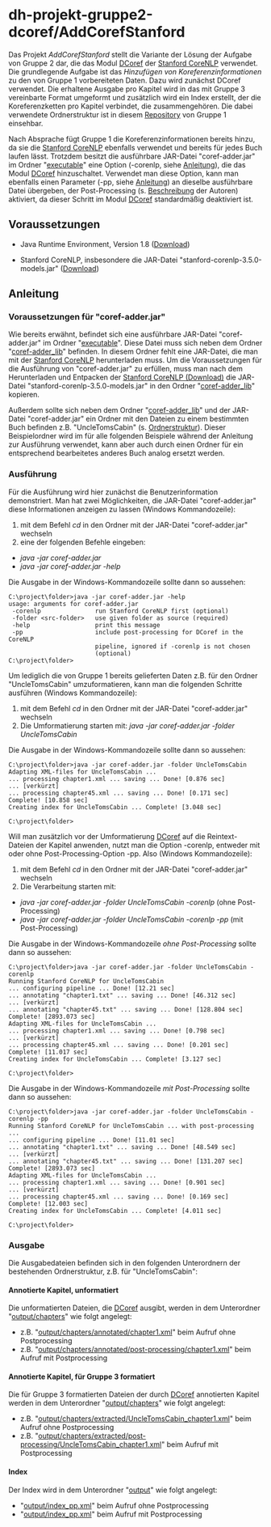# dh-projekt-gruppe2-dcoref/AddCorefStanford

Das Projekt *AddCorefStanford* stellt die Variante der Lösung der Aufgabe von Gruppe 2 dar, die das Modul [DCoref](http://nlp.stanford.edu/software/dcoref.shtml) der [Stanford CoreNLP](http://nlp.stanford.edu/software/corenlp.shtml) verwendet. Die grundlegende Aufgabe ist das *Hinzufügen von Koreferenzinformationen* zu den von Gruppe 1 vorbereiteten Daten. Dazu wird zunächst DCoref verwendet. Die erhaltene Ausgabe pro Kapitel wird in das mit Gruppe 3 vereinbarte Format umgeformt und zusätzlich wird ein Index erstellt, der die Koreferenzketten pro Kapitel verbindet, die zusammengehören. Die dabei verwendete Ordnerstruktur ist in diesem [Repository](https://github.com/Rostu/dh-Projekt-Gruppe1) von Gruppe 1 einsehbar.

Nach Absprache fügt Gruppe 1 die Koreferenzinformationen bereits hinzu, da sie die [Stanford CoreNLP](http://nlp.stanford.edu/software/corenlp.shtml) ebenfalls verwendet und bereits für jedes Buch laufen lässt. Trotzdem besitzt die ausführbare JAR-Datei "coref-adder.jar" im Ordner "[executable](https://github.com/cmich/dh-projekt-gruppe2-dcoref/tree/master/AddCorefStanford/executable)" eine Option (-corenlp, siehe [Anleitung](#anleitung)), die das Modul [DCoref](http://nlp.stanford.edu/software/dcoref.shtml) hinzuschaltet. Verwendet man diese Option, kann man ebenfalls einen Parameter (-pp, siehe [Anleitung](#anleitung)) an dieselbe ausführbare Datei übergeben, der Post-Processing (s. [Beschreibung](http://nlp.stanford.edu/pubs/conllst2011-coref.pdf) der Autoren) aktiviert, da dieser Schritt im Modul [DCoref](http://nlp.stanford.edu/software/dcoref.shtml) standardmäßig deaktiviert ist.

## Voraussetzungen
- Java Runtime Environment, Version 1.8 ([Download](http://www.oracle.com/technetwork/java/javase/downloads/jre8-downloads-2133155.html]adasd))

- Stanford CoreNLP, insbesondere die JAR-Datei "stanford-corenlp-3.5.0-models.jar" ([Download](http://nlp.stanford.edu/software/stanford-corenlp-full-2015-01-29.zip))

## Anleitung

### Voraussetzungen für "coref-adder.jar"

Wie bereits erwähnt, befindet sich eine ausführbare JAR-Datei "coref-adder.jar" im Ordner "[executable](https://github.com/cmich/dh-projekt-gruppe2-dcoref/tree/master/AddCorefStanford/executable)". Diese Datei muss sich neben dem Ordner "[coref-adder_lib](https://github.com/cmich/dh-projekt-gruppe2-dcoref/tree/master/AddCorefStanford/executable/coref-adder_lib)" befinden. In diesem Ordner fehlt eine JAR-Datei, die man mit der [Stanford CoreNLP](http://nlp.stanford.edu/software/corenlp.shtml) herunterladen muss. Um die Voraussetzungen für die Ausführung von "coref-adder.jar" zu erfüllen, muss man nach dem Herunterladen und Entpacken der [Stanford CoreNLP (Download)](http://nlp.stanford.edu/software/stanford-corenlp-full-2015-01-29.zip) die JAR-Datei "stanford-corenlp-3.5.0-models.jar" in den Ordner "[coref-adder_lib](https://github.com/cmich/dh-projekt-gruppe2-dcoref/tree/master/AddCorefStanford/executable/coref-adder_lib)" kopieren.

Außerdem sollte sich neben dem Ordner "[coref-adder_lib](https://github.com/cmich/dh-projekt-gruppe2-dcoref/tree/master/AddCorefStanford/executable/coref-adder_lib)" und der JAR-Datei "coref-adder.jar" ein Ordner mit den Dateien zu einem bestimmten Buch befinden z.B. "UncleTomsCabin" (s. [Ordnerstruktur](https://github.com/Rostu/dh-Projekt-Gruppe1/tree/master/UncleTomsCabin)). Dieser Beispielordner wird im für alle folgenden Beispiele während der Anleitung zur Ausführung verwendet, kann aber auch durch einen Ordner für ein entsprechend bearbeitetes anderes Buch analog ersetzt werden.

### Ausführung

Für die Ausführung wird hier zunächst die Benutzerinformation demonstriert. Man hat zwei Möglichkeiten, die JAR-Datei "coref-adder.jar" diese Informationen anzeigen zu lassen (Windows Kommandozeile):

1. mit dem Befehl *cd* in den Ordner mit der JAR-Datei "coref-adder.jar" wechseln
2. eine der folgenden Befehle eingeben:
  - *java -jar coref-adder.jar*
  - *java -jar coref-adder.jar -help*

Die Ausgabe in der Windows-Kommandozeile sollte dann so aussehen:

```
C:\project\folder>java -jar coref-adder.jar -help
usage: arguments for coref-adder.jar
 -corenlp               run Stanford CoreNLP first (optional)
 -folder <src-folder>   use given folder as source (required)
 -help                  print this message
 -pp                    include post-processing for DCoref in the CoreNLP
                        pipeline, ignored if -corenlp is not chosen
                        (optional)
C:\project\folder>
```

Um lediglich die von Gruppe 1 bereits gelieferten Daten z.B. für den Ordner "UncleTomsCabin" umzuformatieren, kann man die folgenden Schritte ausführen (Windows Kommandozeile):

1. mit dem Befehl *cd* in den Ordner mit der JAR-Datei "coref-adder.jar" wechseln
2. Die Umformatierung starten mit: *java -jar coref-adder.jar -folder UncleTomsCabin*

Die Ausgabe in der Windows-Kommandozeile sollte dann so aussehen:

```
C:\project\folder>java -jar coref-adder.jar -folder UncleTomsCabin
Adapting XML-files for UncleTomsCabin ...
... processing chapter1.xml ... saving ... Done! [0.876 sec]
... [verkürzt]
... processing chapter45.xml ... saving ... Done! [0.171 sec]
Complete! [10.858 sec]
Creating index for UncleTomsCabin ... Complete! [3.048 sec]

C:\project\folder>
```

Will man zusätzlich vor der Umformatierung [DCoref](http://nlp.stanford.edu/software/dcoref.shtml) auf die Reintext-Dateien der Kapitel anwenden, nutzt man die Option -corenlp, entweder mit oder ohne Post-Processing-Option -pp. Also (Windows Kommandozeile):

1. mit dem Befehl *cd* in den Ordner mit der JAR-Datei "coref-adder.jar" wechseln
2. Die Verarbeitung starten mit: 
  - *java -jar coref-adder.jar -folder UncleTomsCabin -corenlp* (ohne Post-Processing)
  - *java -jar coref-adder.jar -folder UncleTomsCabin -corenlp -pp* (mit Post-Processing)

Die Ausgabe in der Windows-Kommandozeile _ohne Post-Processing_ sollte dann so aussehen:
```
C:\project\folder>java -jar coref-adder.jar -folder UncleTomsCabin -corenlp
Running Stanford CoreNLP for UncleTomsCabin
... configuring pipeline ... Done! [12.21 sec]
... annotating "chapter1.txt" ... saving ... Done! [46.312 sec]
... [verkürzt]
... annotating "chapter45.txt" ... saving ... Done! [128.804 sec]
Complete! [2893.073 sec]
Adapting XML-files for UncleTomsCabin ...
... processing chapter1.xml ... saving ... Done! [0.798 sec]
... [verkürzt]
... processing chapter45.xml ... saving ... Done! [0.201 sec]
Complete! [11.017 sec]
Creating index for UncleTomsCabin ... Complete! [3.127 sec]

C:\project\folder>
```

Die Ausgabe in der Windows-Kommandozeile _mit Post-Processing_ sollte dann so aussehen:
```
C:\project\folder>java -jar coref-adder.jar -folder UncleTomsCabin -corenlp -pp
Running Stanford CoreNLP for UncleTomsCabin ... with post-processing ...
... configuring pipeline ... Done! [11.01 sec]
... annotating "chapter1.txt" ... saving ... Done! [48.549 sec]
... [verkürzt]
... annotating "chapter45.txt" ... saving ... Done! [131.207 sec]
Complete! [2893.073 sec]
Adapting XML-files for UncleTomsCabin ...
... processing chapter1.xml ... saving ... Done! [0.901 sec]
... [verkürzt]
... processing chapter45.xml ... saving ... Done! [0.169 sec]
Complete! [12.003 sec]
Creating index for UncleTomsCabin ... Complete! [4.011 sec]

C:\project\folder>
```

### Ausgabe

Die Ausgabedateien befinden sich in den folgenden Unterordnern der bestehenden Ordnerstruktur, z.B. für "UncleTomsCabin":

#### Annotierte Kapitel, unformatiert

Die unformatierten Dateien, die [DCoref](http://nlp.stanford.edu/software/dcoref.shtml) ausgibt, werden in dem Unterordner "[output/chapters](https://github.com/Rostu/dh-Projekt-Gruppe1/tree/master/UncleTomsCabin/output/chapters)" wie folgt angelegt:

- z.B. "[output/chapters/annotated/chapter1.xml](https://github.com/Rostu/dh-Projekt-Gruppe1/tree/master/UncleTomsCabin/output/chapters/annotated/post-processing)" beim Aufruf ohne Postprocessing
- z.B. "[output/chapters/annotated/post-processing/chapter1.xml](https://github.com/Rostu/dh-Projekt-Gruppe1/tree/master/UncleTomsCabin/output/chapters/annotated/post-processing)" beim Aufruf mit Postprocessing

#### Annotierte Kapitel, für Gruppe 3 formatiert

Die für Gruppe 3 formatierten Dateien der durch [DCoref](http://nlp.stanford.edu/software/dcoref.shtml) annotierten Kapitel werden in dem Unterordner "[output/chapters](https://github.com/Rostu/dh-Projekt-Gruppe1/tree/master/UncleTomsCabin/output/chapters)" wie folgt angelegt:

- z.B. "[output/chapters/extracted/UncleTomsCabin_chapter1.xml](https://github.com/Rostu/dh-Projekt-Gruppe1/tree/master/UncleTomsCabin/output/chapters/extracted)" beim Aufruf ohne Postprocessing
- z.B. "[output/chapters/extracted/post-processing/UncleTomsCabin_chapter1.xml](https://github.com/Rostu/dh-Projekt-Gruppe1/tree/master/UncleTomsCabin/output/chapters/extracted/post-processing)" beim Aufruf mit Postprocessing

#### Index

Der Index wird in dem Unterordner "[output](https://github.com/Rostu/dh-Projekt-Gruppe1/tree/master/UncleTomsCabin/output)" wie folgt angelegt:
 
- "[output/index_pp.xml](https://github.com/Rostu/dh-Projekt-Gruppe1/tree/master/UncleTomsCabin/output)" beim Aufruf ohne Postprocessing
- "[output/index_pp.xml](https://github.com/Rostu/dh-Projekt-Gruppe1/tree/master/UncleTomsCabin/output)" beim Aufruf mit Postprocessing
